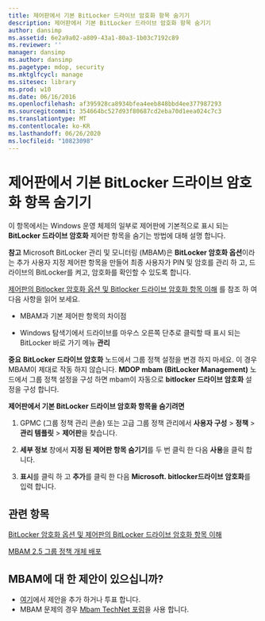 ```yaml
---
title: 제어판에서 기본 BitLocker 드라이브 암호화 항목 숨기기
description: 제어판에서 기본 BitLocker 드라이브 암호화 항목 숨기기
author: dansimp
ms.assetid: 6e2a9a02-a809-43a1-80a3-1b03c7192c89
ms.reviewer: ''
manager: dansimp
ms.author: dansimp
ms.pagetype: mdop, security
ms.mktglfcycl: manage
ms.sitesec: library
ms.prod: w10
ms.date: 06/16/2016
ms.openlocfilehash: af395928ca8934bfea4eeb848bbd4ee377987293
ms.sourcegitcommit: 354664bc527d93f80687cd2eba70d1eea024c7c3
ms.translationtype: MT
ms.contentlocale: ko-KR
ms.lasthandoff: 06/26/2020
ms.locfileid: "10823098"
---
```

# 제어판에서 기본 BitLocker 드라이브 암호화 항목 숨기기


이 항목에서는 Windows 운영 체제의 일부로 제어판에 기본적으로 표시 되는 **BitLocker 드라이브 암호화** 제어판 항목을 숨기는 방법에 대해 설명 합니다.

**참고**  Microsoft BitLocker 관리 및 모니터링 (MBAM)은 **BitLocker 암호화 옵션**이라는 추가 사용자 지정 제어판 항목을 만들어 최종 사용자가 PIN 및 암호를 관리 하 고, 드라이브의 BitLocker를 켜고, 암호화를 확인할 수 있도록 합니다.

 

[제어판의 Bitlocker 암호화 옵션 및 Bitlocker 드라이브 암호화 항목 이해](understanding-the-bitlocker-encryption-options-and-bitlocker-drive-encryption-items-in-control-panel.md) 를 참조 하 여 다음 사항을 읽어 보세요.

-   MBAM과 기본 제어판 항목의 차이점

-   Windows 탐색기에서 드라이브를 마우스 오른쪽 단추로 클릭할 때 표시 되는 BitLocker 바로 가기 메뉴 **관리**

**중요**  **BitLocker 드라이브 암호화** 노드에서 그룹 정책 설정을 변경 하지 마세요. 이 경우 MBAM이 제대로 작동 하지 않습니다. **MDOP mbam (BitLocker Management)** 노드에서 그룹 정책 설정을 구성 하면 mbam이 자동으로 **bitlocker 드라이브 암호화** 설정을 구성 합니다.

 

**제어판에서 기본 BitLocker 드라이브 암호화 항목을 숨기려면**

1.  GPMC (그룹 정책 관리 콘솔) 또는 고급 그룹 정책 관리에서 **사용자 구성** &gt; **정책** &gt; **관리 템플릿** &gt; **제어판**을 찾습니다.

2.  **세부 정보** 창에서 **지정 된 제어판 항목 숨기기**를 두 번 클릭 한 다음 **사용**을 클릭 합니다.

3.  **표시**를 클릭 하 고 **추가**를 클릭 한 다음 **Microsoft. bitlocker드라이브 암호화**를 입력 합니다.



## 관련 항목


[BitLocker 암호화 옵션 및 제어판의 BitLocker 드라이브 암호화 항목 이해](understanding-the-bitlocker-encryption-options-and-bitlocker-drive-encryption-items-in-control-panel.md)

[MBAM 2.5 그룹 정책 개체 배포](deploying-mbam-25-group-policy-objects.md)

 

## MBAM에 대 한 제안이 있으십니까?
- [여기](http://mbam.uservoice.com/forums/268571-microsoft-bitlocker-administration-and-monitoring)에서 제안을 추가 하거나 투표 합니다. 
- MBAM 문제의 경우 [Mbam TechNet 포럼](https://social.technet.microsoft.com/Forums/home?forum=mdopmbam)을 사용 합니다. 





